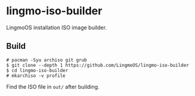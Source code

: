 # lingmo-iso-builder
LingmoOS installation ISO image builder.

## Build
```console
# pacman -Syu archiso git grub
$ git clone --depth 1 https://github.com/LingmoOS/lingmo-iso-builder
$ cd lingmo-iso-builder
# mkarchiso -v profile
```
Find the ISO file in `out/` after building.
